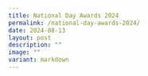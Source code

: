 ```yaml
---
title: National Day Awards 2024
permalink: /national-day-awards-2024/
date: 2024-08-13
layout: post
description: ""
image: ""
variant: markdown
---
```

